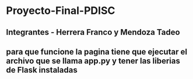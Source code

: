 # Proyecto-Final-PDISC
## Integrantes - Herrera Franco y Mendoza Tadeo
## para que funcione la pagina tiene que ejecutar el archivo que se llama app.py y tener las liberias de Flask instaladas
